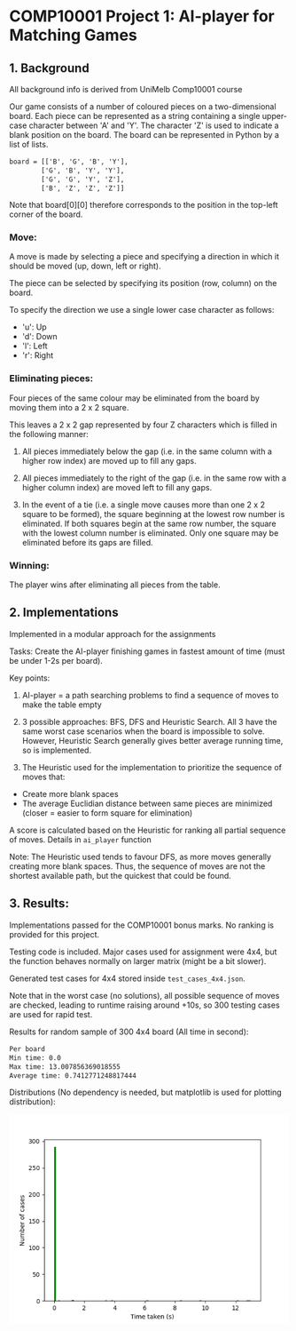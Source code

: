 # COMP10001 Project 1: AI-player for Matching Games

## 1. Background
All background info is derived from UniMelb Comp10001 course

Our game consists of a number of coloured pieces on a two-dimensional board. Each piece can be represented as a string containing a single upper-case character between 'A' and 'Y'. The character 'Z' is used to indicate a blank position on the board. The board can be represented in Python by a list of lists. 

```
board = [['B', 'G', 'B', 'Y'], 
        ['G', 'B', 'Y', 'Y'], 
        ['G', 'G', 'Y', 'Z'],
        ['B', 'Z', 'Z', 'Z']]
```

Note that board[0][0] therefore corresponds to the position in the top-left corner of the board.

### Move:

A move is made by selecting a piece and specifying a direction in which it should be moved (up, down, left or right).

The piece can be selected by specifying its position (row, column) on the board. 

To specify the direction we use a single lower case character as follows:

- 'u': Up
- 'd': Down
- 'l': Left
- 'r': Right

### Eliminating pieces:

Four pieces of the same colour may be eliminated from the board by moving them into a 2 x 2 square. 

This leaves a 2 x 2 gap represented by four Z characters which is filled in the following manner:

1. All pieces immediately below the gap (i.e. in the same column with a higher row index) are moved up to fill any gaps.

2. All pieces immediately to the right of the gap (i.e. in the same row with a higher column index) are moved left to fill any gaps.

3. In the event of a tie (i.e. a single move causes more than one 2 x 2 square to be formed), the square beginning at the lowest row number is eliminated. If both squares begin at the same row number, the square with the lowest column number is eliminated. Only one square may be eliminated before its gaps are filled.

### Winning:

The player wins after eliminating all pieces from the table.

## 2. Implementations

Implemented in a modular approach for the assignments

Tasks: Create the AI-player finishing games in fastest amount of time (must be under 1-2s per board).

Key points:

1. AI-player = a path searching problems to find a sequence of moves to make the table empty

2. 3 possible approaches: BFS, DFS and Heuristic Search. All 3 have the same worst case scenarios when the board is impossible to solve. However, Heuristic Search generally gives better average running time, so is implemented.

3. The Heuristic used for the implementation to prioritize the sequence of moves that:
- Create more blank spaces
- The average Euclidian distance between same pieces are minimized (closer = easier to form square for elimination)

A score is calculated based on the Heuristic for ranking all partial sequence of moves. Details in `ai_player` function

Note: The Heuristic used tends to favour DFS, as more moves generally creating more blank spaces. Thus, the sequence of moves are not the shortest available path, but the quickest that could be found.

## 3. Results:

Implementations passed for the COMP10001 bonus marks. No ranking is provided for this project.

Testing code is included. Major cases used for assignment were 4x4, but the function behaves normally on larger matrix (might be a bit slower). 

Generated test cases for 4x4 stored inside `test_cases_4x4.json`.

Note that in the worst case (no solutions), all possible sequence of moves are checked, leading to 
runtime raising around +10s, so 300 testing cases are used for rapid test.

Results for random sample of 300 4x4 board (All time in second):

```
Per board
Min time: 0.0
Max time: 13.007856369018555
Average time: 0.7412771248817444
```

Distributions (No dependency is needed, but matplotlib is used for plotting distribution):

![Alt text](distribution.png)
